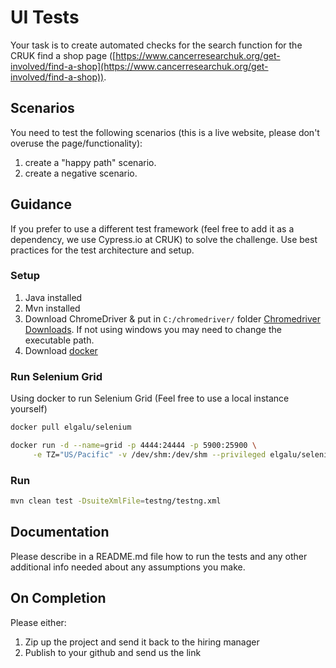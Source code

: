 # UI Tests

Your task is to create automated checks for the search function for the CRUK find a shop page ([https://www.cancerresearchuk.org/get-involved/find-a-shop](https://www.cancerresearchuk.org/get-involved/find-a-shop)).

## Scenarios

You need to test the following scenarios (this is a live website, please don't overuse the page/functionality):

1. create a "happy path" scenario.
1. create a negative scenario.

## Guidance

If you prefer to use a different test framework (feel free to add it as a dependency, we use Cypress.io at CRUK) to solve the challenge. Use best practices for the test architecture and setup.

### Setup
1. Java installed
1. Mvn installed
1. Download ChromeDriver & put in `C:/chromedriver/` folder [Chromedriver Downloads](http://chromedriver.chromium.org/downloads). If not using windows you may need to change the executable path.
1. Download [docker](https://docs.docker.com/get-docker/)

### Run Selenium Grid
Using docker to run Selenium Grid (Feel free to use a local instance yourself)
```sh
docker pull elgalu/selenium

docker run -d --name=grid -p 4444:24444 -p 5900:25900 \
     -e TZ="US/Pacific" -v /dev/shm:/dev/shm --privileged elgalu/selenium
```

### Run
```sh
mvn clean test -DsuiteXmlFile=testng/testng.xml
```

## Documentation

Please describe in a README.md file how to run the tests and any other additional info needed about any assumptions you make.

## On Completion

Please either:
1. Zip up the project and send it back to the hiring manager
1. Publish to your github and send us the link
